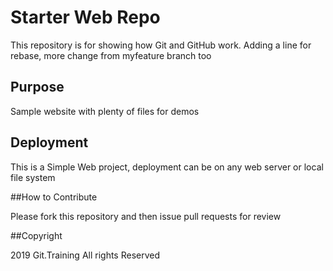 # Starter Web Repo

This repository is for showing how Git and GitHub work. Adding a line for rebase,
more change from myfeature branch too

## Purpose

Sample website with plenty of files for demos

## Deployment

This is a Simple Web project, deployment can be on any web server or local file system

##How to Contribute

Please fork this repository and then issue pull requests for review

##Copyright

2019 Git.Training All rights Reserved
